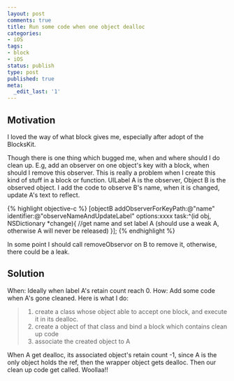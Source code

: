 ```yaml
---
layout: post
comments: true
title: Run some code when one object dealloc
categories:
- iOS
tags:
- block
- iOS
status: publish
type: post
published: true
meta:
  _edit_last: '1'
---
```


Motivation
------------------
I loved the way of what block gives me, especially after adopt of the BlocksKit.

Though there is one thing which bugged me, when and where should I do clean up. E.g, add an observer on one object's key with a block, when should I remove this observer. This is really a problem when I create this kind of stuff in a block or function. UILabel A is the observer, Object B is the observed object. I add the code to observe B's name, when it is changed, update A's text to reflect.

{% highlight objective-c %}
[objectB addObserverForKeyPath:@"name" identifier:@"observeNameAndUpdateLabel" options:xxxx task:^(id obj, NSDictionary *change){
//get name and set label A (should use a weak A, otherwise A will never be released)
}];
{% endhighlight %}

In some point I should call removeObservor on B to remove it, otherwise, there could be a leak.

Solution
-----------------
When: Ideally when label A's retain count reach 0.
How: Add some code when A's gone cleaned. Here is what I do:

> 1. create a class whose object able to accept one block, and execute it in its dealloc.
> 2. create a object of that class and bind a block which contains clean up code
> 3. associate the created object to A


When A get dealloc, its associated object's retain count -1, since A is the only object holds the ref, then the wrapper object gets dealloc. Then our clean up code get called. Woollaa!!
